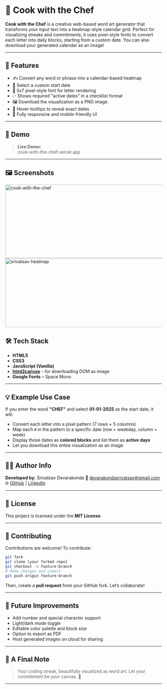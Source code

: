 # 🎨 Cook with the Chef

**Cook with the Chef** is a creative web-based word art generator that transforms your input text into a heatmap-style calendar grid. Perfect for visualizing streaks and commitments, it uses pixel-style fonts to convert each letter into daily blocks, starting from a custom date. You can also download your generated calendar as an image!

---

## 📌 Features

- ✍️ Convert any word or phrase into a calendar-based heatmap
- 📅 Select a custom start date
- 🧱 5x7 pixel-style font for letter rendering
- ✅ Shows required "active dates" in a checklist format
- 🖼️ Download the visualization as a PNG image
- 🧠 Hover tooltips to reveal exact dates
- 📱 Fully responsive and mobile-friendly UI

---

## 🚀 Demo

> **Live Demo:**  
> cook-with-the-chef.vercel.app

---

## 🖼️ Screenshots

<img width="508" height="236" alt="cook-with-the-chef" src="https://github.com/user-attachments/assets/75babd2c-116a-4086-ae2e-cdf322984751" />
<img width="1449" height="221" alt="srivatsav-heatmap" src="https://github.com/user-attachments/assets/3bbe01c7-7986-4588-adc1-bc47d060998a" />


## 🛠️ Tech Stack

* **HTML5**
* **CSS3**
* **JavaScript (Vanilla)**
* **[html2canvas](https://html2canvas.hertzen.com/)** – for downloading DOM as image
* **Google Fonts** – Space Mono

---

## 💡 Example Use Case

If you enter the word **"CHEF"** and select **01-01-2025** as the start date, it will:

* Convert each letter into a pixel pattern (7 rows × 5 columns)
* Map each `#` in the pattern to a specific date (row = weekday, column = week)
* Display those dates as **colored blocks** and list them as **active days**
* Let you download this entire visualization as an image

---

## 👨‍🍳 Author Info

**Developed by:** Srivatsav Devarakonda
📧 [devarakondasrivatsav@gmail.com](mailto:devarakondasrivatsav@gmail.com)
🌐 [GitHub](https://github.com/srivatsavdevarakonda) | [LinkedIn](https://linkedin.com/in/d-srivatsav-2a7a90247)

---

## 📝 License

This project is licensed under the **MIT License**.

---

## 🙌 Contributing

Contributions are welcome! To contribute:

```bash
git fork
git clone [your forked repo]
git checkout -b feature-branch
# Make changes and commit
git push origin feature-branch
```

Then, create a **pull request** from your GitHub fork. Let’s collaborate!

---

## 🔮 Future Improvements

* Add number and special character support
* Light/dark mode toggle
* Editable color palette and block size
* Option to export as PDF
* Host generated images on cloud for sharing

---

## 💬 A Final Note

> Your coding streak, beautifully visualized as word art.
> Let your commitment be your canvas. 🎨

---

